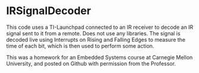 # IRSignalDecoder
This code uses a TI-Launchpad connected to an IR receiver to decode an IR signal sent to it from a remote.
Does not use any libraries. The signal is decoded live using Interrupts on Rising and Falling Edges to measure the time of each bit, which is then used to perform some action.

This was a homework for an Embedded Systems course at Carnegie Mellon University, and posted on Github with permission from the Professor.
